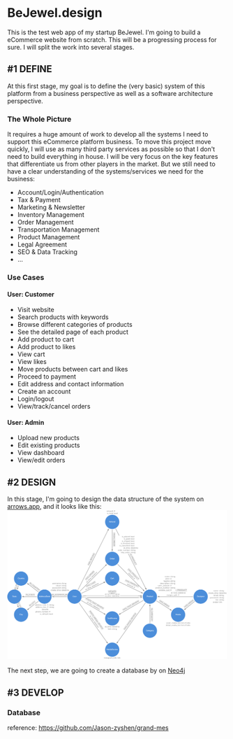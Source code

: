 # BeJewel.design

This is the test web app of my startup BeJewel. I'm going to build a eCommerce website from scratch. This will be a progressing process for sure. I will split the work into several stages.

## #1 DEFINE

At this first stage, my goal is to define the (very basic) system of this platform from a business perspective as well as a software architecture perspective.

### The Whole Picture

It requires a huge amount of work to develop all the systems I need to support this eCommerce platform business. To move this project move quickly, I will use as many third party services as possible so that I don't need to build everything in house. I will be very focus on the key features that differentiate us from other players in the market. But we still need to have a clear understanding of the systems/services we need for the business:

- Account/Login/Authentication
- Tax & Payment
- Marketing & Newsletter
- Inventory Management
- Order Management
- Transportation Management
- Product Management
- Legal Agreement
- SEO & Data Tracking
- ...

### Use Cases

#### User: Customer

- Visit website
- Search products with keywords
- Browse different categories of products
- See the detailed page of each product
- Add product to cart
- Add product to likes
- View cart
- View likes
- Move products between cart and likes
- Proceed to payment
- Edit address and contact information
- Create an account
- Login/logout
- View/track/cancel orders

#### User: Admin

- Upload new products
- Edit existing products
- View dashboard
- View/edit orders

## #2 DESIGN

In this stage, I'm going to design the data structure of the system on [arrows.app](https://arrows.app/#/googledrive/ids=1WEcj3gSbti6DKPE3BMByYuCvrk4o-wDN), and it looks like this:
![Data Structure](Data%20Structure.png)

The next step, we are going to create a database by on [Neo4j](https://sandbox.neo4j.com/)
## #3 DEVELOP

### Database



reference: https://github.com/Jason-zyshen/grand-mes
